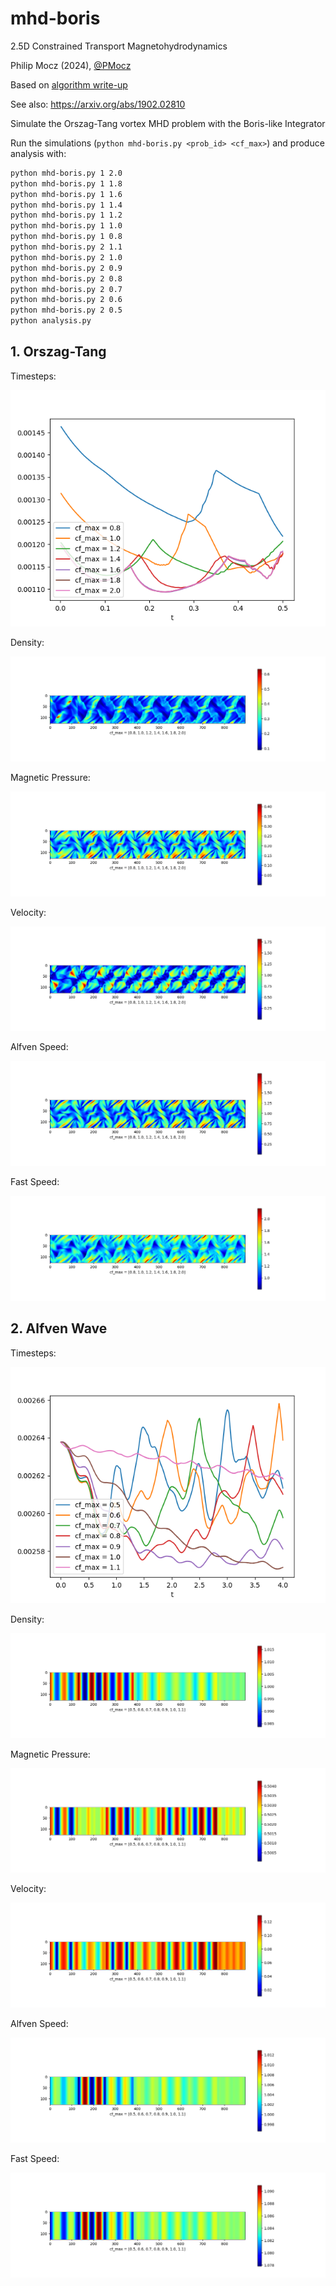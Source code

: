 # mhd-boris
2.5D Constrained Transport Magnetohydrodynamics

Philip Mocz (2024), [@PMocz](https://twitter.com/PMocz)

Based on 
[algorithm write-up](https://levelup.gitconnected.com/create-your-own-constrained-transport-magnetohydrodynamics-simulation-with-python-276f787f537d)

See also: https://arxiv.org/abs/1902.02810

Simulate the Orszag-Tang vortex MHD problem
with the Boris-like Integrator

Run the simulations (`python mhd-boris.py <prob_id> <cf_max>`) and produce analysis with:

```bash
python mhd-boris.py 1 2.0
python mhd-boris.py 1 1.8
python mhd-boris.py 1 1.6
python mhd-boris.py 1 1.4
python mhd-boris.py 1 1.2
python mhd-boris.py 1 1.0
python mhd-boris.py 1 0.8
python mhd-boris.py 2 1.1
python mhd-boris.py 2 1.0
python mhd-boris.py 2 0.9
python mhd-boris.py 2 0.8
python mhd-boris.py 2 0.7
python mhd-boris.py 2 0.6
python mhd-boris.py 2 0.5
python analysis.py
```


## 1. Orszag-Tang

Timesteps:

![Analysis1](./p1_dt.png)


Density:

![Analysis2](./p1_rho.png)

Magnetic Pressure:

![Analysis3](./p1_P_B.png)

Velocity:

![Analysis4](./p1_v.png)

Alfven Speed: 

![Analysis5](./p1_ca.png)

Fast Speed:

![Analysis6](./p1_cf.png)


## 2. Alfven Wave

Timesteps:

![Analysis1](./p2_dt.png)


Density:

![Analysis2](./p2_rho.png)

Magnetic Pressure:

![Analysis3](./p2_P_B.png)

Velocity:

![Analysis4](./p2_v.png)

Alfven Speed: 

![Analysis5](./p2_ca.png)

Fast Speed:

![Analysis6](./p2_cf.png)

